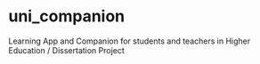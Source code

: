 # uni_companion
Learning App and Companion for students and teachers in Higher Education / Dissertation Project
